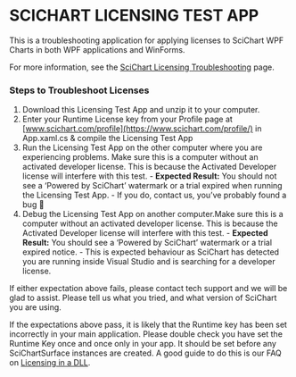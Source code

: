 # SCICHART LICENSING TEST APP 

This is a troubleshooting application for applying licenses to SciChart WPF Charts in both WPF applications and WinForms. 

For more information, see the [SciChart Licensing Troubleshooting](https://www.scichart.com/scichart-licensing-troubleshooting/) page. 


### Steps to Troubleshoot Licenses
 
 1. Download this Licensing Test App and unzip it to your computer.
 2. Enter your Runtime License key from your Profile page at [www.scichart.com/profile](https://www.scichart.com/profile/) in App.xaml.cs & compile the Licensing Test App
 3. Run the Licensing Test App on the other computer where you are experiencing problems. Make sure this is a computer without an activated developer license. This is because the Activated Developer license will interfere with this test.
		- **Expected Result:** You should not see a ‘Powered by SciChart’ watermark or a trial expired when running the Licensing Test App.
		- If you do, contact us, you’ve probably found a bug 🙂
 4. Debug the Licensing Test App on another computer.Make sure this is a computer without an activated developer license. This is because the Activated Developer license will interfere with this test.
		- **Expected Result:** You should see a ‘Powered by SciChart’ watermark or a trial expired notice.
		- This is expected behaviour as SciChart has detected you are running inside Visual Studio and is searching for a developer license.
		
If either expectation above fails, please contact tech support and we will be glad to assist. Please tell us what you tried, and what version of SciChart you are using.

If the expectations above pass, it is likely that the Runtime key has been set incorrectly in your main application. Please double check you have set the Runtime Key once and once only in your app. It should be set before any SciChartSurface instances are created. A good guide to do this is our FAQ on [Licensing in a DLL](https://www.scichart.com/questions/question/license-in-dll).



